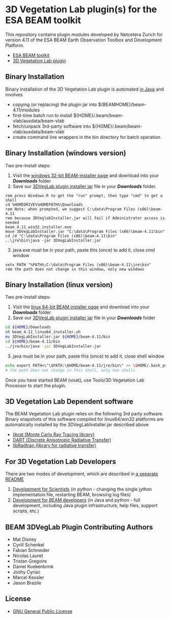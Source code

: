3D Vegetation Lab plugin(s) for the ESA BEAM toolkit
=======================================

This repository contains plugin modules developed by Netcetera Zurich for version 4.11 of the ESA BEAM Earth Observation Toolbox and Development Platform.

* [ESA BEAM toolkit](http://www.brockmann-consult.de/cms/web/beam/)
* [3D Vegetation Lab plugin](http://www.geo.uzh.ch/en/units/rsl/research/lidar-remote-sensing-lidarlab/ongoing-projects/3dveglab)

Binary Installation
---------------------------

Binary installation of the 3D Vegetation Lab plugin is automated [in Java](https://github.com/netceteragroup/esa-beam/blob/master/beam-3dveglab-vlab/src/main/scripts/Install.java) and involves
 * copying (or replacing) the plugin jar into ${BEAMHOME}/beam-4.11/modules
 * first-time batch run to install ${HOME}/.beam/beam-vlab/auxdata/beam-vlab
 * fetch/unpack 3rd-party software into ${HOME}/.beam/beam-vlab/auxdata/beam-vlab
 * create command line wrappers in the bin directory for batch operation 

Binary Installation (windows version)
------------------------------------------
Two pre-install steps:
 1. Visit the [windows 32-bit BEAM-installer page](http://www.brockmann-consult.de/cms/web/beam/dlsurvey?p_p_id=downloadportlet_WAR_beamdownloadportlet10&what=software/beam/4.11/beam_4.11_win32_installer.exe) and download into your **_Downloads_** folder
 2. Save our [3DVegLab plugin installer jar](http://www.geo.uzh.ch/microsite/3dveglab/software/3DVegLabInstaller.jar) file in your **_Downloads_** folder.

```dos
rem press Windows-R to get the "run" prompt, then type "cmd" to get a shell
cd %HOMEDRIVE%%HOMEPATH%\Downloads
rem Note: when prompted, we suggest C:\data\Program Files (x86)\beam-4.11
rem because 3DVeglabInstaller.jar will fail if Administrator access is needed
beam_4.11_win32_installer.exe
move 3DVegLabInstaller.jar "C:\data\Program Files (x86)\beam-4.11\bin"
cd /d "C:\data\Program Files (x86)\beam-4.11\bin"
..\jre\bin\java -jar 3DVegLabInstaller.jar
```

 3. java.exe must be in your path, paste this (once) to add it, close cmd window
```dos
setx PATH "%PATH%;C:\data\Program Files (x86)\beam-4.11\jre\bin"
rem the path does not change in this window, only new windows
```

Binary Installation (linux version)
------------------------------------------
Two pre-install steps:
 1. Visit the [linux 64-bit BEAM installer page](http://www.brockmann-consult.de/cms/web/beam/dlsurvey?p_p_id=downloadportlet_WAR_beamdownloadportlet10&what=software/beam/4.11/beam_4.11_linux64_installer.sh) and download into your **_Downloads_** folder
 2. Save our [3DVegLab plugin installer jar](http://www.geo.uzh.ch/microsite/3dveglab/software/3DVegLabInstaller.jar) file in your **_Downloads_** folder

```bash
cd ${HOME}/Downloads
sh beam_4.11_linux64_installer.sh
mv 3DVegLabInstaller.jar ${HOME}/beam-4.11/bin
cd ${HOME}/beam-4.11/bin
../jre/bin/java -jar 3DVegLabInstaller.jar
```

 3. java must be in your path, paste this (once) to add it, close shell window
```bash
echo export PATH=\"\$PATH:\$HOME/beam-4.11/jre/bin\" >> \$HOME/.bash_profile
# the path does not change in this shell, only new shells
```

Once you have started BEAM (visat), use Tools/3D Vegetation Lab Processor to start the plugin.

3D Vegetation Lab Dependent software
-----------------------------------------
The BEAM Vegetation Lab plugin relies on the following 3rd party software. Binary snapshots of this software compiled for linux64/win32 platforms are automatically installed by the 3DVegLabInstaller.jar described above

* [librat (Monte Carlo Ray Tracing library)](http://www2.geog.ucl.ac.uk/~plewis/bpms/src/lib/)
* [DART (Discrete Anisotropic Radiative Transfer)](http://www.cesbio.ups-tlse.fr/dart/license/en/dartModel.php)
* [libRadtran (library for radiative transfer)](http://www.libradtran.org/)


For 3D Vegetation Lab Developers
------------------------------------------
There are two modes of development, which are described in [a separate README](https://github.com/netceteragroup/esa-beam/tree/master/beam-3dveglab-vlab/README.md)
 1. [Development for Scientists](https://github.com/netceteragroup/esa-beam/blob/master/beam-3dveglab-vlab/README.md#for-scientific-developers-) (in python - changing the single jython implementation file, restarting BEAM, browsing log files)
 2. [Development for BEAM developers](https://github.com/netceteragroup/esa-beam/blob/master/beam-3dveglab-vlab/README.md#for-it-developers) (in Java and python - full development, including Java plugin infrastructure, help files, support scripts, etc.)


BEAM 3DVegLab Plugin Contributing Authors
-----------------------------------------
* Mat Disney
* Cyrill Schenkel
* Fabian Schneider
* Nicolas Lauret
* Tristan Gregoire
* Daniel Kuekenbrink 
* Joshy Cyriac 
* Marcel Kessler 
* Jason Brazile

License
-----------------------------------------
* [GNU General Public License](http://www.gnu.org/licenses//gpl-3.0-standalone.html)
